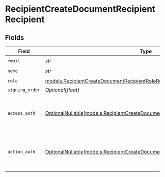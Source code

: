 # RecipientCreateDocumentRecipientRecipient


## Fields

| Field                                                                                                                                                | Type                                                                                                                                                 | Required                                                                                                                                             | Description                                                                                                                                          |
| ---------------------------------------------------------------------------------------------------------------------------------------------------- | ---------------------------------------------------------------------------------------------------------------------------------------------------- | ---------------------------------------------------------------------------------------------------------------------------------------------------- | ---------------------------------------------------------------------------------------------------------------------------------------------------- |
| `email`                                                                                                                                              | *str*                                                                                                                                                | :heavy_check_mark:                                                                                                                                   | N/A                                                                                                                                                  |
| `name`                                                                                                                                               | *str*                                                                                                                                                | :heavy_check_mark:                                                                                                                                   | N/A                                                                                                                                                  |
| `role`                                                                                                                                               | [models.RecipientCreateDocumentRecipientRoleRequestBody](../models/recipientcreatedocumentrecipientrolerequestbody.md)                               | :heavy_check_mark:                                                                                                                                   | N/A                                                                                                                                                  |
| `signing_order`                                                                                                                                      | *Optional[float]*                                                                                                                                    | :heavy_minus_sign:                                                                                                                                   | N/A                                                                                                                                                  |
| `access_auth`                                                                                                                                        | [OptionalNullable[models.RecipientCreateDocumentRecipientAccessAuthRequestBody]](../models/recipientcreatedocumentrecipientaccessauthrequestbody.md) | :heavy_minus_sign:                                                                                                                                   | The type of authentication required for the recipient to access the document.                                                                        |
| `action_auth`                                                                                                                                        | [OptionalNullable[models.RecipientCreateDocumentRecipientActionAuthRequestBody]](../models/recipientcreatedocumentrecipientactionauthrequestbody.md) | :heavy_minus_sign:                                                                                                                                   | The type of authentication required for the recipient to sign the document.                                                                          |